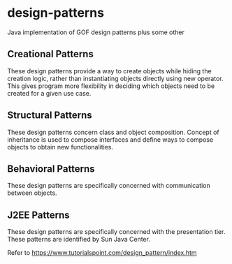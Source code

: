 # design-patterns
Java implementation of GOF design patterns plus some other

## Creational Patterns
These design patterns provide a way to create objects while hiding the creation logic, rather than instantiating objects directly using new operator. This gives program more flexibility in deciding which objects need to be created for a given use case.

## Structural Patterns
These design patterns concern class and object composition. Concept of inheritance is used to compose interfaces and define ways to compose objects to obtain new functionalities.

## Behavioral Patterns
These design patterns are specifically concerned with communication between objects.

## J2EE Patterns
These design patterns are specifically concerned with the presentation tier. These patterns are identified by Sun Java Center.

Refer to 
https://www.tutorialspoint.com/design_pattern/index.htm